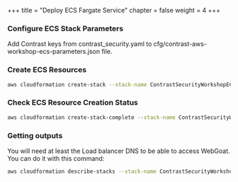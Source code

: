+++
title = "Deploy ECS Fargate Service"
chapter = false
weight = 4
+++

### Configure ECS Stack Parameters

Add Contrast keys from contrast_security.yaml to cfg/contrast-aws-workshop-ecs-parameters.json file.

### Create ECS Resources

```bash
aws cloudformation create-stack --stack-name ContrastSecurityWorkshopECS --template-body file:///$(pwd)/cfn/contrast-aws-workshop-ecs.yaml --parameters file://$(pwd)/cfg/contrast-aws-workshop-ecs-parameters.json --capabilities CAPABILITY_NAMED_IAM
```

### Check ECS Resource Creation Status

```bash
aws cloudformation create-stack-complete --stack-name ContrastSecurityWorkshopECS
```

### Getting outputs

You will need at least the Load balancer DNS to be able to access WebGoat. You can do it with this command:

```bash
aws cloudformation describe-stacks --stack-name ContrastSecurityWorkshopECS
```

